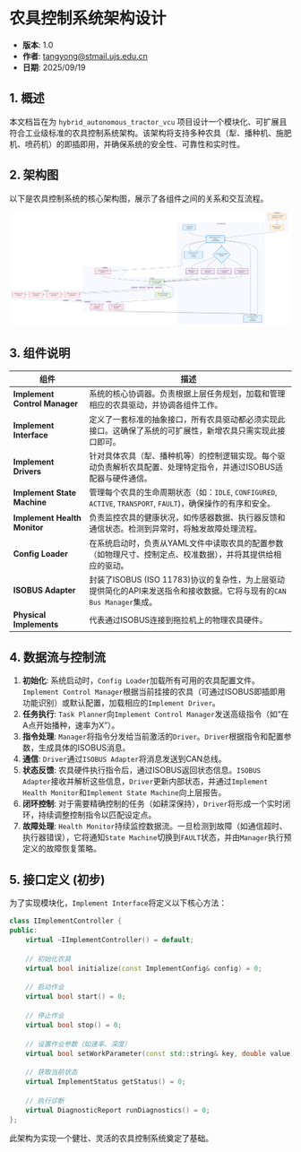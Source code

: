 # 农具控制系统架构设计

- **版本**: 1.0
- **作者**: [tangyong@stmail.ujs.edu.cn](mailto:tangyong@stmail.ujs.edu.cn)
- **日期**: 2025/09/19

## 1. 概述

本文档旨在为 `hybrid_autonomous_tractor_vcu` 项目设计一个模块化、可扩展且符合工业级标准的农具控制系统架构。该架构将支持多种农具（犁、播种机、施肥机、喷药机）的即插即用，并确保系统的安全性、可靠性和实时性。

## 2. 架构图

以下是农具控制系统的核心架构图，展示了各组件之间的关系和交互流程。

![image](https://github.com/qwagrox/hybrid_autonomous_tractor_vcu/blob/main/img/implement_control_architecture_diagram.png)

## 3. 组件说明

| 组件                            | 描述                                                                                |
| ----------------------------- | --------------------------------------------------------------------------------- |
| **Implement Control Manager** | 系统的核心协调器。负责根据上层任务规划，加载和管理相应的农具驱动，并协调各组件工作。                                        |
| **Implement Interface**       | 定义了一套标准的抽象接口，所有农具驱动都必须实现此接口。这确保了系统的可扩展性，新增农具只需实现此接口即可。                            |
| **Implement Drivers**         | 针对具体农具（犁、播种机等）的控制逻辑实现。每个驱动负责解析农具配置、处理特定指令，并通过ISOBUS适配器与硬件通信。                      |
| **Implement State Machine**   | 管理每个农具的生命周期状态（如：`IDLE`, `CONFIGURED`, `ACTIVE`, `TRANSPORT`, `FAULT`)，确保操作的有序和安全。 |
| **Implement Health Monitor**  | 负责监控农具的健康状况，如传感器数据、执行器反馈和通信状态。检测到异常时，将触发故障处理流程。                                   |
| **Config Loader**             | 在系统启动时，负责从YAML文件中读取农具的配置参数（如物理尺寸、控制定点、校准数据），并将其提供给相应的驱动。                          |
| **ISOBUS Adapter**            | 封装了ISOBUS (ISO 11783)协议的复杂性，为上层驱动提供简化的API来发送指令和接收数据。它将与现有的`CAN Bus Manager`集成。    |
| **Physical Implements**       | 代表通过ISOBUS连接到拖拉机上的物理农具硬件。                                                         |

## 4. 数据流与控制流

1. **初始化**: 系统启动时，`Config Loader`加载所有可用的农具配置文件。`Implement Control Manager`根据当前挂接的农具（可通过ISOBUS即插即用功能识别）或默认配置，加载相应的`Implement Driver`。
2. **任务执行**: `Task Planner`向`Implement Control Manager`发送高级指令（如“在A点开始播种，速率为X”）。
3. **指令处理**: `Manager`将指令分发给当前激活的`Driver`。`Driver`根据指令和配置参数，生成具体的ISOBUS消息。
4. **通信**: `Driver`通过`ISOBUS Adapter`将消息发送到CAN总线。
5. **状态反馈**: 农具硬件执行指令后，通过ISOBUS返回状态信息。`ISOBUS Adapter`接收并解析这些信息，`Driver`更新内部状态，并通过`Implement Health Monitor`和`Implement State Machine`向上层报告。
6. **闭环控制**: 对于需要精确控制的任务（如耕深保持），`Driver`将形成一个实时闭环，持续调整控制指令以匹配设定点。
7. **故障处理**: `Health Monitor`持续监控数据流。一旦检测到故障（如通信超时、执行器错误），它将通知`State Machine`切换到`FAULT`状态，并由`Manager`执行预定义的故障恢复策略。

## 5. 接口定义 (初步)

为了实现模块化，`Implement Interface`将定义以下核心方法：

```cpp
class IImplementController {
public:
    virtual ~IImplementController() = default;

    // 初始化农具
    virtual bool initialize(const ImplementConfig& config) = 0;

    // 启动作业
    virtual bool start() = 0;

    // 停止作业
    virtual bool stop() = 0;

    // 设置作业参数（如速率、深度）
    virtual bool setWorkParameter(const std::string& key, double value) = 0;

    // 获取当前状态
    virtual ImplementStatus getStatus() = 0;

    // 执行诊断
    virtual DiagnosticReport runDiagnostics() = 0;
};
```

此架构为实现一个健壮、灵活的农具控制系统奠定了基础。

